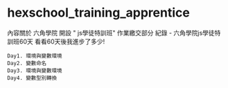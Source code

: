 # hexschool_training_apprentice
內容關於 六角學院 開設 " js學徒特訓班" 作業繳交部分
紀錄 - 六角學院js學徒特訓班60天 看看60天後我進步了多少!

    Day1. 環境與變數環境    
    Day2. 變數命名    
    Day3. 環境與變數環境        
    Day4. 變數型別轉換    
